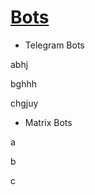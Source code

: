 # [Bots](https://namasteybharat.github.io/bots.html)

* Telegram Bots

abhj

bghhh

chgjuy

* Matrix Bots

a

b

c
